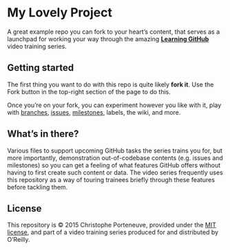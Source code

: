 My Lovely Project
=================

A great example repo you can fork to your heart’s content, that serves as a launchpad for working your way through the amazing **[Learning GitHub](http://shop.oreilly.com/category/videos/programming.do)** video training series.

## Getting started

The first thing you want to do with this repo is quite likely **fork it**.  Use the Fork button in the top-right section of the page to do this.

Once you’re on your fork, you can experiment however you like with it, play with [branches](https://help.github.com/en/github/collaborating-with-issues-and-pull-requests/about-branches), [issues](https://www.google.ro/search?client=safari&source=hp&ei=glPFXeiGGcz6qwGevrjwDA&q=github+issues&oq=github+issues&gs_l=psy-ab.3..0l10.1338.3301..3412...0.0..1.266.1258.12j0j1......0....1..gws-wiz.2UM9hntiag0&ved=0ahUKEwjoz4Ksw9rlAhVM_SoKHR4fDs4Q4dUDCAk&uact=5), [milestones](https://help.github.com/en/github/managing-your-work-on-github/about-milestones), labels, the wiki, and more.

## What’s in there?

Various files to support upcoming GitHub tasks the series trains you for, but more importantly, demonstration out-of-codebase contents (e.g. issues and milestones) so you can get a feeling of what features GitHub offers without having to first create such content or data.  The video series frequently uses this repository as a way of touring trainees briefly through these features before tackling them.

## License

This repository is © 2015 Christophe Porteneuve, provided under the [MIT license](LICENSE), and part of a video training series produced for and distributed by O’Reilly.
